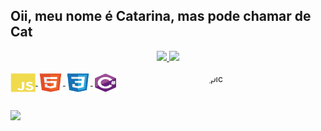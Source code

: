 ## Oii, meu nome é Catarina, mas pode chamar de Cat 

<div align="center">
  <a href="https://github.com/catarinamigliacci">
  <img height="150em" src="https://github-readme-stats.vercel.app/api?username=catarinamigliacci&show_icons=true&theme=radical&include_all_commits=true&count_private=true"/>
  <img height="100em" src="https://github-readme-stats.vercel.app/api/top-langs/?username=catarinamigliacci&layout=compact&langs_count=7&theme=radical"/>
</div>
<div style="display: inline_block"><br>
  <img align="center" alt="Js" height="30" width="40" src="https://raw.githubusercontent.com/devicons/devicon/master/icons/javascript/javascript-plain.svg">
  <img align="center" alt="HTML" height="30" width="40" src="https://raw.githubusercontent.com/devicons/devicon/master/icons/html5/html5-original.svg">
  <img align="center" alt="CSS" height="30" width="40" src="https://raw.githubusercontent.com/devicons/devicon/master/icons/css3/css3-original.svg">
  <img align="center" alt="Csharp" height="30" width="40" src="https://raw.githubusercontent.com/devicons/devicon/master/icons/csharp/csharp-original.svg">
  <img align="right" alt="pic" height="110" style="border-radius:50px;" src="https://media.giphy.com/media/88YlfHmfgP5CJd2z2U/giphy.gif" width=200 height=400">
</div>
  
  ##
 
<div> 
  <a href="https://www.linkedin.com/in/catarina-duarte-rontani-migliacci-927108176/" target="_blank"><img src="https://img.shields.io/badge/-LinkedIn-%230077B5?style=for-the-badge&logo=linkedin&logoColor=white" target="_blank"></a> 
 
